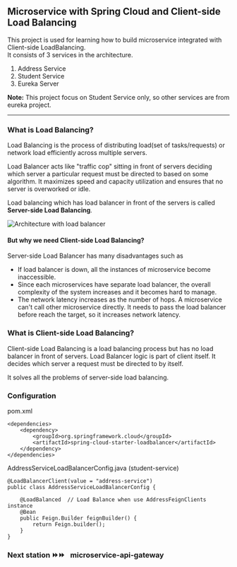 ## Microservice with Spring Cloud and Client-side Load Balancing
This project is used for learning how to build microservice integrated with Client-side LoadBalancing.  
It consists of 3 services in the architecture.
1. Address Service
2. Student Service
3. Eureka Server  

**Note:** This project focus on Student Service only, so other services are from eureka project.

---

### What is Load Balancing?
Load Balancing is the process of distributing load(set of tasks/requests) or network load efficiently across multiple servers.  

Load Balancer acts like "traffic cop" sitting in front of servers deciding which server a particular request must be directed to based on some algorithm. 
It maximizes speed and capacity utilization and ensures that no server is overworked or idle.  

Load balancing which has load balancer in front of the servers  is called **Server-side Load Balancing**.

![Architecture with load balancer](https://www.nginx.com/wp-content/uploads/2014/07/what-is-load-balancing-diagram-NGINX-640x324.png)

#### But why we need Client-side Load Balancing?
Server-side Load Balancer has many disadvantages such as
- If load balancer is down, all the instances of microservice become inaccessible.
- Since each microservices have separate load balancer, the overall complexity of the system increases and it becomes hard to manage.
- The network latency increases as the number of hops. A microservice can't call other microservice directly. It needs to pass the load balancer before reach the target, so it increases network latency.


### What is Client-side Load Balancing?
Client-side Load Balancing is a load balancing process but has no load balancer in front of servers. 
Load Balancer logic is part of client itself. It decides which server a request must be directed to by itself.  

It solves all the problems of server-side load balancing.


### Configuration
pom.xml
```
<dependencies>
    <dependency>
        <groupId>org.springframework.cloud</groupId>
        <artifactId>spring-cloud-starter-loadbalancer</artifactId>
    </dependency>
</dependencies>
```

AddressServiceLoadBalancerConfig.java  (student-service)
```
@LoadBalancerClient(value = "address-service")
public class AddressServiceLoadBalancerConfig {

    @LoadBalanced  // Load Balance when use AddressFeignClients instance
    @Bean
    public Feign.Builder feignBuilder() {
        return Feign.builder();
    }
}
```

### Next station ⏩⏩  microservice-api-gateway
